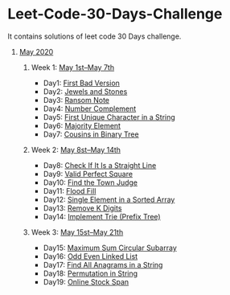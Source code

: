 # Leet-Code-30-Days-Challenge
It contains solutions of leet code 30 Days challenge.

1. [May 2020](https://github.com/DhanabalShanmugam/Leet-Code-30-Days-Challenge/tree/master/May2020)
   1) Week 1: [May 1st–May 7th](https://github.com/DhanabalShanmugam/Leet-Code-30-Days-Challenge/tree/master/May2020/Week1)
        * Day1: [First Bad Version](https://github.com/DhanabalShanmugam/Leet-Code-30-Days-Challenge/tree/master/May2020/Week1/Day1)
        - Day2: [Jewels and Stones](https://github.com/DhanabalShanmugam/Leet-Code-30-Days-Challenge/tree/master/May2020/Week1/Day2)
        - Day3: [Ransom Note](https://github.com/DhanabalShanmugam/Leet-Code-30-Days-Challenge/tree/master/May2020/Week1/Day3)
        - Day4: [Number Complement](https://github.com/DhanabalShanmugam/Leet-Code-30-Days-Challenge/tree/master/May2020/Week1/Day4)
        - Day5: [First Unique Character in a String](https://github.com/DhanabalShanmugam/Leet-Code-30-Days-Challenge/tree/master/May2020/Week1/Day5)
        - Day6: [Majority Element](https://github.com/DhanabalShanmugam/Leet-Code-30-Days-Challenge/tree/master/May2020/Week1/Day6)
        - Day7: [Cousins in Binary Tree](https://github.com/DhanabalShanmugam/Leet-Code-30-Days-Challenge/tree/master/May2020/Week1/Day7)  
        
   2) Week 2: [May 8st–May 14th](https://github.com/DhanabalShanmugam/Leet-Code-30-Days-Challenge/tree/master/May2020/Week2) 
         * Day8: [Check If It Is a Straight Line](https://github.com/DhanabalShanmugam/Leet-Code-30-Days-Challenge/tree/master/May2020/Week2/Day8)
         * Day9: [Valid Perfect Square](https://github.com/DhanabalShanmugam/Leet-Code-30-Days-Challenge/tree/master/May2020/Week2/Day9)
         * Day10: [Find the Town Judge](https://github.com/DhanabalShanmugam/Leet-Code-30-Days-Challenge/tree/master/May2020/Week2/Day_10)
         * Day11: [Flood Fill](https://github.com/DhanabalShanmugam/Leet-Code-30-Days-Challenge/tree/master/May2020/Week2/Day_11)
         * Day12: [Single Element in a Sorted Array](https://github.com/DhanabalShanmugam/Leet-Code-30-Days-Challenge/tree/master/May2020/Week2/Day_12)         
         * Day13: [Remove K Digits](https://github.com/DhanabalShanmugam/Leet-Code-30-Days-Challenge/tree/master/May2020/Week2/Day_13)   
         * Day14: [Implement Trie (Prefix Tree)](https://github.com/DhanabalShanmugam/Leet-Code-30-Days-Challenge/tree/master/May2020/Week2/Day_14)         
   3) Week 3: [May 15st–May 21th](https://github.com/DhanabalShanmugam/Leet-Code-30-Days-Challenge/tree/master/May2020/Week3)
       * Day15: [Maximum Sum Circular Subarray](https://github.com/DhanabalShanmugam/Leet-Code-30-Days-Challenge/tree/master/May2020/Week3/Day_15)
       * Day16: [Odd Even Linked List](https://github.com/DhanabalShanmugam/Leet-Code-30-Days-Challenge/tree/master/May2020/Week3/Day_16)
       * Day17: [Find All Anagrams in a String](https://github.com/DhanabalShanmugam/Leet-Code-30-Days-Challenge/tree/master/May2020/Week3/Day_17)
       * Day18: [Permutation in String](https://github.com/DhanabalShanmugam/Leet-Code-30-Days-Challenge/tree/master/May2020/Week3/Day_18)
       * Day19: [Online Stock Span](https://github.com/DhanabalShanmugam/Leet-Code-30-Days-Challenge/tree/master/May2020/Week3/Day_19)
       
   <!--4) Week 4: [May 22st–May 28th](https://github.com/DhanabalShanmugam/Leet-Code-30-Days-Challenge/tree/master/May2020/Week4)
   5) Week 5: [May 29st–May 31th](https://github.com/DhanabalShanmugam/Leet-Code-30-Days-Challenge/tree/master/May2020/Week5)
